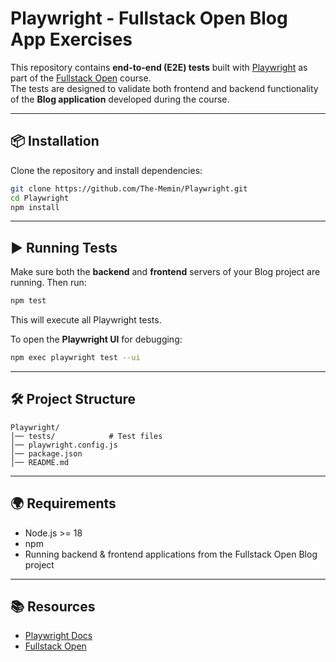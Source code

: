 # Playwright - Fullstack Open Blog App Exercises

This repository contains **end-to-end (E2E) tests** built with [Playwright](https://playwright.dev/) as part of the [Fullstack Open](https://fullstackopen.com/en/) course.  
The tests are designed to validate both frontend and backend functionality of the **Blog application** developed during the course.  

---

## 📦 Installation

Clone the repository and install dependencies:

```bash
git clone https://github.com/The-Memin/Playwright.git
cd Playwright
npm install
```

---

## ▶️ Running Tests

Make sure both the **backend** and **frontend** servers of your Blog project are running. Then run:

```bash
npm test
```

This will execute all Playwright tests.  

To open the **Playwright UI** for debugging:

```bash
npm exec playwright test --ui
```

---

## 🛠 Project Structure

```
Playwright/
│── tests/            # Test files
│── playwright.config.js
│── package.json
│── README.md
```

---

## 🌍 Requirements

- Node.js >= 18  
- npm  
- Running backend & frontend applications from the Fullstack Open Blog project  

---

## 📚 Resources

- [Playwright Docs](https://playwright.dev/docs/intro)  
- [Fullstack Open](https://fullstackopen.com/en/)  